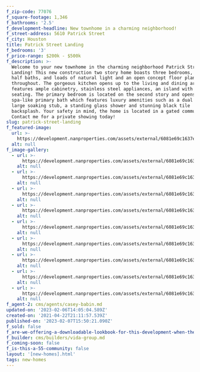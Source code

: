 ```yaml
---
f_zip-code: 77076
f_square-footage: 1,346
f_bathrooms: '2.5'
f_development-headline: New townhome in a charming neighborhood!
f_street-address: 5610 Patrick Street
f_city: Houston
title: Patrick Street Landing
f_bedrooms: '3'
f_price-range: $200k - $500k
f_description: >-
  Welcome to your new townhome in the charming neighborhood Patrick Street
  Landing! This new construction two story home boasts three bedrooms, two and a
  half baths, and loads of natural light and an open concept floor plan
  throughout. The gorgeous kitchen opens up to the living and dining area and
  features ample cabinetry, stainless steel appliances, an island with bar
  seating. The primary bedroom is located on the second story and opens to the
  spa-like primary bath which features luxury amenities such as a dual sinks, a
  large soaking stub, a standing glass shower and stunning black tile
  backsplash. Your safety in mind, the home is located in a gated community.
  Contact me for a private showing today!
slug: patrick-street-landing
f_featured-image:
  url: >-
    https://development.nanproperties.com/assets/external/6081e69c1637e7ae8e2244bd_6077c89a4e8d6bd598eaaf33_6048fe6dea4c1ak3_8405-hdr-1.jpeg
  alt: null
f_image-gallery:
  - url: >-
      https://development.nanproperties.com/assets/external/6081e69c1637e745e32244be_6077c89b4e8d6b5ed2eaaf3b_6048d23d3ebbeak3_8261-hdr.jpeg
    alt: null
  - url: >-
      https://development.nanproperties.com/assets/external/6081e69c1637e7efd82244c1_6077c89b4e8d6bfd6deaaf3a_6048d23ed7915ak3_8264-hdr.jpeg
    alt: null
  - url: >-
      https://development.nanproperties.com/assets/external/6081e69c1637e71f042244bf_6077c89a4e8d6b04c2eaaf36_6048d23f99983ak3_8273-hdr.jpeg
    alt: null
  - url: >-
      https://development.nanproperties.com/assets/external/6081e69c1637e7472c2244c5_6077c89a4e8d6b6c7ceaaf35_6048d2404e55bak3_8276-hdr.jpeg
    alt: null
  - url: >-
      https://development.nanproperties.com/assets/external/6081e69c1637e76e842244c2_6077c89a4e8d6b3b87eaaf34_6048d24127434ak3_8288-hdr.jpeg
    alt: null
  - url: >-
      https://development.nanproperties.com/assets/external/6081e69c1637e707982244c4_6077c89b4e8d6ba84beaaf39_6048d241ecae1ak3_8306-hdr.jpeg
    alt: null
  - url: >-
      https://development.nanproperties.com/assets/external/6081e69c1637e7ccc52244c3_6077c89a4e8d6bff44eaaf38_6048d242ea48fak3_8336-hdr.jpeg
    alt: null
  - url: >-
      https://development.nanproperties.com/assets/external/6081e69c1637e7a2782244c6_6077c89b4e8d6be78beaaf3c_6048d243c405dak3_8342-hdr.jpeg
    alt: null
  - url: >-
      https://development.nanproperties.com/assets/external/6081e69c1637e77bfd2244c0_6077c89a4e8d6b73bceaaf37_6048d2449b7e6ak3_8357-hdr.jpeg
    alt: null
f_agent-2: cms/agents/casey-babin.md
updated-on: '2023-02-06T14:05:04.589Z'
created-on: '2021-04-22T21:11:57.539Z'
published-on: '2023-02-07T15:50:21.090Z'
f_sold: false
f_are-we-offering-a-downloadable-lookbook-for-this-development-when-they-submit-their-contact-info: false
f_builder: cms/builders/vida-group.md
f_coming-soon: false
f_is-this-a-55-community: false
layout: '[new-homes].html'
tags: new-homes
---
```



